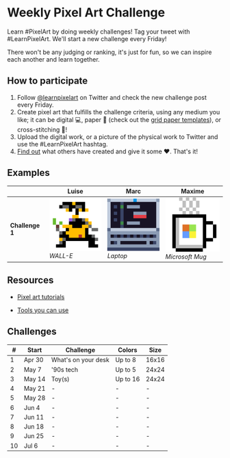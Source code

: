 # Weekly Pixel Art Challenge

Learn #PixelArt by doing weekly challenges! Tag your tweet with #LearnPixelArt. We'll start a new challenge every Friday!

There won't be any judging or ranking, it's just for fun, so we can inspire each another and learn together.

## How to participate

1. Follow [@learnpixelart](https://twitter.com/learnpixelart) on Twitter and check the new challenge post every Friday.
2. Create pixel art that fulfills the challenge criteria, using any medium you like; it can be digital 💻, paper 📄 (check out the [grid paper templates](grid-paper)), or cross-stitching 🧵!
3. Upload the digital work, or a picture of the physical work to Twitter and use the #LearnPixelArt hashtag.
4. [Find out](https://twitter.com/search?q=%23learnpixelart) what others have created and give it some ❤. That's it!

## Examples

|  | Luise | Marc | Maxime |
| - | - | - | - |
| **Challenge 1** | ![WALL-E by Luise](/challenges/challenge1/walle-pixelartchallenge.png) <br/>*WALL-E* | ![Laptop by Marc](/challenges/challenge1/laptop-marcduiker.png)<br/>*Laptop* | ![Microsoft Mug by Maxime](challenges/challenge1/MicrosoftMug.png)<br/>*Microsoft Mug* |

## Resources

* [Pixel art tutorials](https://lospec.com/articles/pixel-art-where-to-start/)

* [Tools you can use](https://lospec.com/pixel-art-software-list)

## Challenges

| # | Start | Challenge | Colors | Size
| - | - | - | - | -
| 1 | Apr 30 | What's on your desk | Up to 8 | 16x16
| 2 | May 7 | '90s tech | Up to 5 | 24x24
| 3 | May 14 | Toy(s) | Up to 16 | 24x24
| 4 | May 21 | - | - | -
| 5 | May 28 | - | - | -
| 6 | Jun 4 | - | - | -
| 7 | Jun 11 | - | - | -
| 8 | Jun 18 | - | - | -
| 9 | Jun 25 | - | - | -
| 10 | Jul 6 | - | - | -
